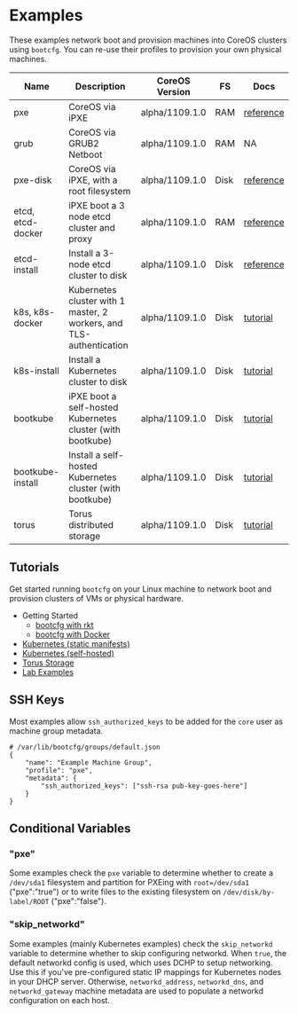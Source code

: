 
# Examples

These examples network boot and provision machines into CoreOS clusters using `bootcfg`. You can re-use their profiles to provision your own physical machines.

| Name       | Description | CoreOS Version | FS | Docs | 
|------------|-------------|----------------|----|-----------|
| pxe | CoreOS via iPXE | alpha/1109.1.0 | RAM | [reference](https://coreos.com/os/docs/latest/booting-with-ipxe.html) |
| grub | CoreOS via GRUB2 Netboot | alpha/1109.1.0 | RAM | NA |
| pxe-disk | CoreOS via iPXE, with a root filesystem | alpha/1109.1.0 | Disk | [reference](https://coreos.com/os/docs/latest/booting-with-ipxe.html) |
| etcd, etcd-docker | iPXE boot a 3 node etcd cluster and proxy | alpha/1109.1.0 | RAM | [reference](https://coreos.com/os/docs/latest/cluster-architectures.html) |
| etcd-install | Install a 3-node etcd cluster to disk | alpha/1109.1.0 | Disk | [reference](https://coreos.com/os/docs/latest/installing-to-disk.html) |
| k8s, k8s-docker | Kubernetes cluster with 1 master, 2 workers, and TLS-authentication | alpha/1109.1.0 | Disk | [tutorial](../Documentation/kubernetes.md) |
| k8s-install | Install a Kubernetes cluster to disk | alpha/1109.1.0 | Disk | [tutorial](../Documentation/kubernetes.md) |
| bootkube | iPXE boot a self-hosted Kubernetes cluster (with bootkube) | alpha/1109.1.0 | Disk | [tutorial](../Documentation/bootkube.md) |
| bootkube-install | Install a self-hosted Kubernetes cluster (with bootkube) | alpha/1109.1.0 | Disk | [tutorial](../Documentation/bootkube.md) |
| torus | Torus distributed storage | alpha/1109.1.0 | Disk | [tutorial](../Documentation/torus.md) |

## Tutorials

Get started running `bootcfg` on your Linux machine to network boot and provision clusters of VMs or physical hardware.

* Getting Started
	* [bootcfg with rkt](../Documentation/getting-started-rkt.md)
	* [bootcfg with Docker](../Documentation/getting-started-docker.md)
* [Kubernetes (static manifests)](../Documentation/kubernetes.md)
* [Kubernetes (self-hosted)](../Documentation/bootkube.md)
* [Torus Storage](..Documentation/torus.md)
* [Lab Examples](https://github.com/dghubble/metal)

## SSH Keys

Most examples allow `ssh_authorized_keys` to be added for the `core` user as machine group metadata.

    # /var/lib/bootcfg/groups/default.json
    {
        "name": "Example Machine Group",
        "profile": "pxe",
        "metadata": {
            "ssh_authorized_keys": ["ssh-rsa pub-key-goes-here"]
        }
    }

## Conditional Variables

### "pxe"

Some examples check the `pxe` variable to determine whether to create a `/dev/sda1` filesystem and partition for PXEing with `root=/dev/sda1` ("pxe":"true") or to write files to the existing filesystem on `/dev/disk/by-label/ROOT` ("pxe":"false").

### "skip_networkd"

Some examples (mainly Kubernetes examples) check the `skip_networkd` variable to determine whether to skip configuring networkd. When `true`, the default networkd config is used, which uses DCHP to setup networking. Use this if you've pre-configured static IP mappings for Kubernetes nodes in your DHCP server. Otherwise, `networkd_address`, `networkd_dns`, and `networkd_gateway` machine metadata are used to populate a networkd configuration on each host.

